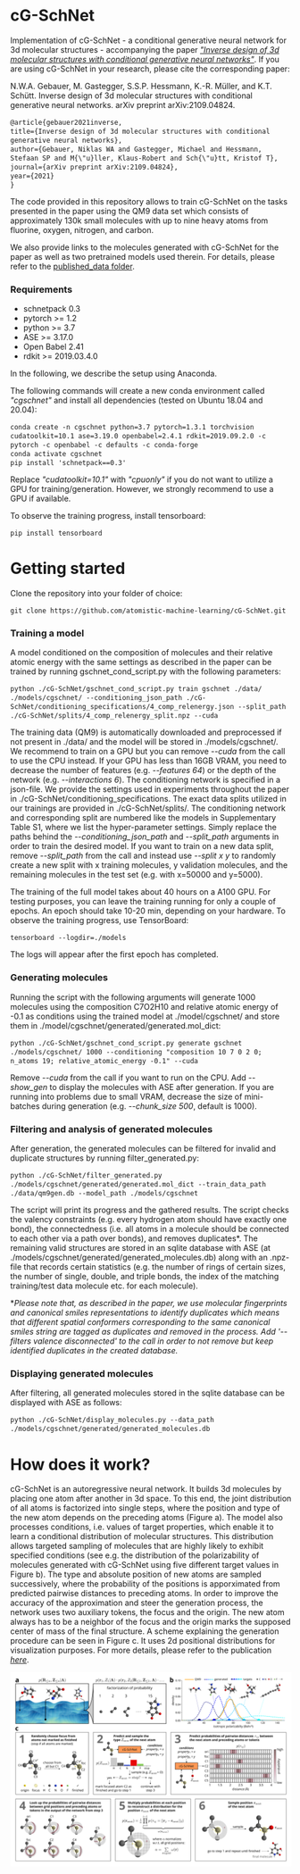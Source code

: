 # cG-SchNet

Implementation of cG-SchNet - a conditional generative neural network for 3d molecular structures - accompanying the paper [_"Inverse design of 3d molecular structures with conditional generative neural networks"_](https://arxiv.org/abs/2109.04824).
If you are using cG-SchNet in your research, please cite the corresponding paper:

N.W.A. Gebauer, M. Gastegger, S.S.P. Hessmann, K.-R. Müller, and K.T. Schütt. Inverse design of 3d molecular structures with conditional generative neural networks. arXiv preprint arXiv:2109.04824.

    @article{gebauer2021inverse,
    title={Inverse design of 3d molecular structures with conditional generative neural networks},
    author={Gebauer, Niklas WA and Gastegger, Michael and Hessmann, Stefaan SP and M{\"u}ller, Klaus-Robert and Sch{\"u}tt, Kristof T},
    journal={arXiv preprint arXiv:2109.04824},
    year={2021}
    }


The code provided in this repository allows to train cG-SchNet on the tasks presented in the paper using the QM9 data set which consists of approximately 130k small molecules with up to nine heavy atoms from fluorine, oxygen, nitrogen, and carbon.

We also provide links to the molecules generated with cG-SchNet for the paper as well as two pretrained models used therein. For details, please refer to the [published_data folder](https://github.com/atomistic-machine-learning/cG-SchNet/tree/main/published_data).

### Requirements
- schnetpack 0.3
- pytorch >= 1.2
- python >= 3.7
- ASE >= 3.17.0
- Open Babel 2.41
- rdkit >= 2019.03.4.0

In the following, we describe the setup using Anaconda.

The following commands will create a new conda environment called _"cgschnet"_ and install all dependencies (tested on Ubuntu 18.04 and 20.04):

    conda create -n cgschnet python=3.7 pytorch=1.3.1 torchvision cudatoolkit=10.1 ase=3.19.0 openbabel=2.4.1 rdkit=2019.09.2.0 -c pytorch -c openbabel -c defaults -c conda-forge
    conda activate cgschnet
    pip install 'schnetpack==0.3'
    
Replace _"cudatoolkit=10.1"_ with _"cpuonly"_ if you do not want to utilize a GPU for training/generation. However, we strongly recommend to use a GPU if available.


To observe the training progress, install tensorboard:

    pip install tensorboard

# Getting started
Clone the repository into your folder of choice:

    git clone https://github.com/atomistic-machine-learning/cG-SchNet.git


### Training a model
A model conditioned on the composition of molecules and their relative atomic energy with the same settings as described in the paper can be trained by running gschnet_cond_script.py with the following parameters:

    python ./cG-SchNet/gschnet_cond_script.py train gschnet ./data/ ./models/cgschnet/ --conditioning_json_path ./cG-SchNet/conditioning_specifications/4_comp_relenergy.json --split_path ./cG-SchNet/splits/4_comp_relenergy_split.npz --cuda

The training data (QM9) is automatically downloaded and preprocessed if not present in ./data/ and the model will be stored in ./models/cgschnet/.
We recommend to train on a GPU but you can remove _--cuda_ from the call to use the CPU instead. If your GPU has less than 16GB VRAM, you need to decrease the number of features (e.g. _--features 64_) or the depth of the network (e.g. _--interactions 6_).
The conditioning network is specified in a json-file. We provide the settings used in experiments throughout the paper in ./cG-SchNet/conditioning_specifications. The exact data splits utilized in our trainings are provided in ./cG-SchNet/splits/. The conditioning network and corresponding split are numbered like the models in Supplementary Table S1, where we list the hyper-parameter settings. Simply replace the paths behind the _--conditioning_json_path_ and _--split_path_ arguments in order to train the desired model.
If you want to train on a new data split, remove _--split_path_ from the call and instead use _--split x y_ to randomly create a new split with x training molecules, y validation molecules, and the remaining molecules in the test set (e.g. with x=50000 and y=5000).

The training of the full model takes about 40 hours on a A100 GPU. For testing purposes, you can leave the training running for only a couple of epochs. An epoch should take 10-20 min, depending on your hardware. To observe the training progress, use TensorBoard:

    tensorboard --logdir=./models
    

The logs will appear after the first epoch has completed.

### Generating molecules
Running the script with the following arguments will generate 1000 molecules using the composition C7O2H10 and relative atomic energy of -0.1 as conditions using the trained model at ./model/cgschnet/ and store them in ./model/cgschnet/generated/generated.mol_dict:

    python ./cG-SchNet/gschnet_cond_script.py generate gschnet ./models/cgschnet/ 1000 --conditioning "composition 10 7 0 2 0; n_atoms 19; relative_atomic_energy -0.1" --cuda

Remove _--cuda_ from the call if you want to run on the CPU. Add _--show_gen_ to display the molecules with ASE after generation. If you are running into problems due to small VRAM, decrease the size of mini-batches during generation (e.g. _--chunk_size 500_, default is 1000).

### Filtering and analysis of generated molecules
After generation, the generated molecules can be filtered for invalid and duplicate structures by running filter_generated.py:

    python ./cG-SchNet/filter_generated.py ./models/cgschnet/generated/generated.mol_dict --train_data_path ./data/qm9gen.db --model_path ./models/cgschnet
    
The script will print its progress and the gathered results.
The script checks the valency constraints (e.g. every hydrogen atom should have exactly one bond), the connectedness (i.e. all atoms in a molecule should be connected to each other via a path over bonds), and removes duplicates*. The remaining valid structures are stored in an sqlite database with ASE (at ./models/cgschnet/generated/generated_molecules.db) along with an .npz-file that records certain statistics (e.g. the number of rings of certain sizes, the number of single, double, and triple bonds, the index of the matching training/test data molecule etc. for each molecule).

*_Please note that, as described in the paper, we use molecular fingerprints and canonical smiles representations to identify duplicates which means that different spatial conformers corresponding to the same canonical smiles string are tagged as duplicates and removed in the process. Add '--filters valence disconnected' to the call in order to not remove but keep identified duplicates in the created database._

### Displaying generated molecules
After filtering, all generated molecules stored in the sqlite database can be displayed with ASE as follows:

    python ./cG-SchNet/display_molecules.py --data_path ./models/cgschnet/generated/generated_molecules.db

# How does it work?

cG-SchNet is an autoregressive neural network. It builds 3d molecules by placing one atom after another in 3d space. To this end, the joint distribution of all atoms is factorized into single steps, where the position and type of the new atom depends on the preceding atoms (Figure a). The model also processes conditions, i.e. values of target properties, which enable it to learn a conditional distribution of molecular structures. This distribution allows targeted sampling of molecules that are highly likely to exhibit specified conditions (see e.g. the distribution of the polarizability of molecules generated with cG-SchNet using five different target values in Figure b). The type and absolute position of new atoms are sampled successively, where the probability of the positions is apporximated from predicted pairwise distances to preceding atoms. In order to improve the accuracy of the approximation and steer the generation process, the network uses two auxiliary tokens, the focus and the origin. The new atom always has to be a neighbor of the focus and the origin marks the supposed center of mass of the final structure. A scheme explaining the generation procedure can be seen in Figure c. It uses 2d positional distributions for visualization purposes. For more details, please refer to the publication [_here_](https://arxiv.org/abs/2109.04824).

![generated molecules](./images/concept_results_scheme.png)
